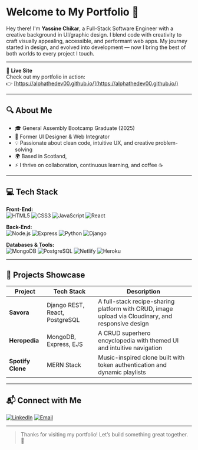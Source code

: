 # Welcome to My Portfolio 👋

Hey there! I'm **Yassine Chikar**, a Full-Stack Software Engineer with a creative background in UI/graphic design. I blend code with creativity to craft visually appealing, accessible, and performant web apps. My journey started in design, and evolved into development — now I bring the best of both worlds to every project I touch.

---

📍 **Live Site**  
Check out my portfolio in action:  
👉 [https://alphathedev00.github.io/](https://alphathedev00.github.io/)

---

## 🔍 About Me

- 🎓 General Assembly Bootcamp Graduate (2025)
- 💼 Former UI Designer & Web Integrator
- 💡 Passionate about clean code, intuitive UX, and creative problem-solving
- 🌍 Based in Scotland, 
- ⚡ I thrive on collaboration, continuous learning, and coffee ☕️

---

## 💻 Tech Stack

**Front-End:**  
![HTML5](https://img.shields.io/badge/-HTML5-E34F26?style=flat&logo=html5&logoColor=ffffff)
![CSS3](https://img.shields.io/badge/-CSS3-1572B6?style=flat&logo=css3)
![JavaScript](https://img.shields.io/badge/-JavaScript-F7DF1E?style=flat&logo=javascript&logoColor=000)
![React](https://img.shields.io/badge/-React-61DAFB?style=flat&logo=react)

**Back-End:**  
![Node.js](https://img.shields.io/badge/-Node.js-339933?style=flat&logo=node.js&logoColor=ffffff)
![Express](https://img.shields.io/badge/-Express-000000?style=flat&logo=express&logoColor=ffffff)
![Python](https://img.shields.io/badge/-Python-3776AB?style=flat&logo=python&logoColor=ffffff)
![Django](https://img.shields.io/badge/-Django-092E20?style=flat&logo=django&logoColor=ffffff)

**Databases & Tools:**  
![MongoDB](https://img.shields.io/badge/-MongoDB-47A248?style=flat&logo=mongodb&logoColor=ffffff)
![PostgreSQL](https://img.shields.io/badge/-PostgreSQL-336791?style=flat&logo=postgresql)
![Netlify](https://img.shields.io/badge/-Netlify-00C7B7?style=flat&logo=netlify&logoColor=ffffff)
![Heroku](https://img.shields.io/badge/-Heroku-430098?style=flat&logo=heroku&logoColor=ffffff)

---

## 📂 Projects Showcase

| Project | Tech Stack | Description |
|--------|------------|-------------|
| **Savora** | Django REST, React, PostgreSQL | A full-stack recipe-sharing platform with CRUD, image upload via Cloudinary, and responsive design |
| **Heropedia** | MongoDB, Express, EJS | A CRUD superhero encyclopedia with themed UI and intuitive navigation |
| **Spotify Clone** | MERN Stack | Music-inspired clone built with token authentication and dynamic playlists |

---

## 📬 Connect with Me

[![LinkedIn](https://img.shields.io/badge/-LinkedIn-0A66C2?style=flat&logo=linkedin&logoColor=ffffff)](https://linkedin.com/in/yassinechikar)
[![Email](https://img.shields.io/badge/-Email-D14836?style=flat&logo=gmail&logoColor=ffffff)](mailto:yassine.chikar@outlook.com)

---

> Thanks for visiting my portfolio! Let’s build something great together. 🚀
